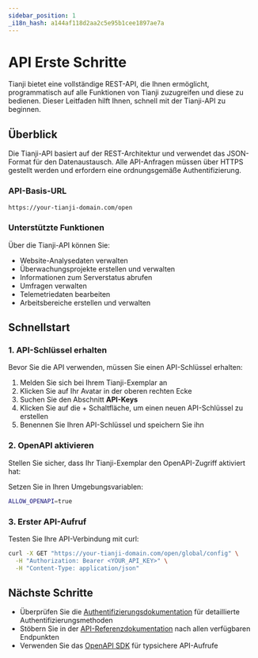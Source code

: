 ```yaml
---
sidebar_position: 1
_i18n_hash: a144af118d2aa2c5e95b1cee1897ae7a
---
```

# API Erste Schritte

Tianji bietet eine vollständige REST-API, die Ihnen ermöglicht, programmatisch auf alle Funktionen von Tianji zuzugreifen und diese zu bedienen. Dieser Leitfaden hilft Ihnen, schnell mit der Tianji-API zu beginnen.

## Überblick

Die Tianji-API basiert auf der REST-Architektur und verwendet das JSON-Format für den Datenaustausch. Alle API-Anfragen müssen über HTTPS gestellt werden und erfordern eine ordnungsgemäße Authentifizierung.

### API-Basis-URL

```bash
https://your-tianji-domain.com/open
```

### Unterstützte Funktionen

Über die Tianji-API können Sie:

- Website-Analysedaten verwalten
- Überwachungsprojekte erstellen und verwalten
- Informationen zum Serverstatus abrufen
- Umfragen verwalten
- Telemetriedaten bearbeiten
- Arbeitsbereiche erstellen und verwalten

## Schnellstart

### 1. API-Schlüssel erhalten

Bevor Sie die API verwenden, müssen Sie einen API-Schlüssel erhalten:

1. Melden Sie sich bei Ihrem Tianji-Exemplar an
2. Klicken Sie auf Ihr Avatar in der oberen rechten Ecke
3. Suchen Sie den Abschnitt **API-Keys**
4. Klicken Sie auf die + Schaltfläche, um einen neuen API-Schlüssel zu erstellen
5. Benennen Sie Ihren API-Schlüssel und speichern Sie ihn

### 2. OpenAPI aktivieren

Stellen Sie sicher, dass Ihr Tianji-Exemplar den OpenAPI-Zugriff aktiviert hat:

Setzen Sie in Ihren Umgebungsvariablen:
```bash
ALLOW_OPENAPI=true
```

### 3. Erster API-Aufruf

Testen Sie Ihre API-Verbindung mit curl:

```bash
curl -X GET "https://your-tianji-domain.com/open/global/config" \
  -H "Authorization: Bearer <YOUR_API_KEY>" \
  -H "Content-Type: application/json"
```

## Nächste Schritte

- Überprüfen Sie die [Authentifizierungsdokumentation](./authentication.md) für detaillierte Authentifizierungsmethoden
- Stöbern Sie in der [API-Referenzdokumentation](/api) nach allen verfügbaren Endpunkten
- Verwenden Sie das [OpenAPI SDK](./openapi-sdk.md) für typsichere API-Aufrufe
